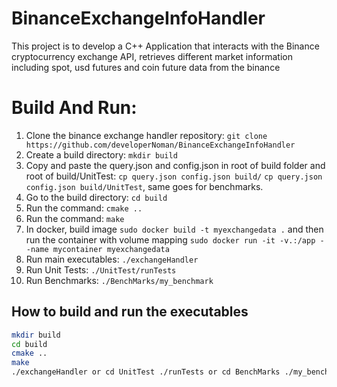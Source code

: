 # BinanceExchangeInfoHandler
<p>This project is to develop a C++ Application that interacts with the Binance cryptocurrency exchange API, retrieves different market information including spot, usd futures and coin future data from the binance</p>

# Build And Run:

1. Clone the binance exchange handler repository: `git clone https://github.com/developerNoman/BinanceExchangeInfoHandler`
2. Create a build directory: `mkdir build`
3. Copy and paste the query.json and config.json in root of build folder and root of build/UnitTest: `cp query.json config.json build/` `cp query.json config.json build/UnitTest`, same goes for benchmarks.
4. Go to the build directory: `cd build`
5. Run the command: `cmake ..`
6. Run the command: `make`
7. In docker, build image `sudo docker build -t myexchangedata .` and then run the container with volume mapping `sudo docker run -it -v.:/app --name mycontainer myexchangedata`
7. Run main executables: `./exchangeHandler`
8. Run Unit Tests: `./UnitTest/runTests`
9. Run Benchmarks: `./BenchMarks/my_benchmark`

##  How to build and run the executables

```bash
mkdir build
cd build
cmake ..
make
./exchangeHandler or cd UnitTest ./runTests or cd BenchMarks ./my_benchmark
```